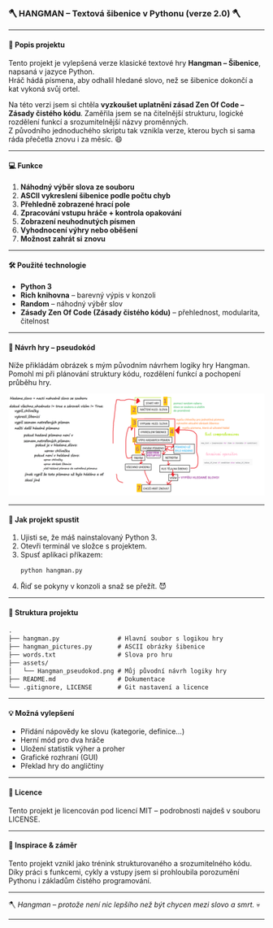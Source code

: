 ### 🪓 HANGMAN – Textová šibenice v Pythonu (verze 2.0) 🪓

---

#### 📝 Popis projektu

Tento projekt je vylepšená verze klasické textové hry **Hangman – Šibenice**, napsaná v jazyce Python.  
Hráč hádá písmena, aby odhalil hledané slovo, než se šibenice dokončí a kat vykoná svůj ortel.

Na této verzi jsem si chtěla **vyzkoušet uplatnění zásad Zen Of Code – Zásady čistého kódu**. Zaměřila jsem se na čitelnější strukturu, logické rozdělení funkcí a srozumitelnější názvy proměnných.  
Z původního jednoduchého skriptu tak vznikla verze, kterou bych si sama ráda přečetla znovu i za měsíc. 😄

---

#### 💻 Funkce

1. **Náhodný výběr slova ze souboru**
2. **ASCII vykreslení šibenice podle počtu chyb**
3. **Přehledně zobrazené hrací pole**
4. **Zpracování vstupu hráče + kontrola opakování**
5. **Zobrazení neuhodnutých písmen**
6. **Vyhodnocení výhry nebo oběšení**
7. **Možnost zahrát si znovu**

---

#### 🛠️ Použité technologie

- **Python 3**
- **Rich knihovna** – barevný výpis v konzoli
- **Random** – náhodný výběr slov
- **Zásady Zen Of Code (Zásady čistého kódu)** – přehlednost, modularita, čitelnost

---

#### 🧠 Návrh hry – pseudokód

Níže přikládám obrázek s mým původním návrhem logiky hry Hangman.  
Pomohl mi při plánování struktury kódu, rozdělení funkcí a pochopení průběhu hry.

![Návrh hry – pseudokód](assets/Hangman_pseudokod.png)

---

#### 🚀 Jak projekt spustit

1. Ujisti se, že máš nainstalovaný Python 3.
2. Otevři terminál ve složce s projektem.
3. Spusť aplikaci příkazem:
   ```bash
   python hangman.py
   ```
4. Řiď se pokyny v konzoli a snaž se přežít. 😈

---

#### 📁 Struktura projektu

```
.
├── hangman.py                # Hlavní soubor s logikou hry
├── hangman_pictures.py       # ASCII obrázky šibenice
├── words.txt                 # Slova pro hru
├── assets/
│   └── Hangman_pseudokod.png # Můj původní návrh logiky hry
├── README.md                 # Dokumentace
└── .gitignore, LICENSE       # Git nastavení a licence
```

---

#### 💡 Možná vylepšení

- Přidání nápovědy ke slovu (kategorie, definice…)
- Herní mód pro dva hráče
- Uložení statistik výher a proher
- Grafické rozhraní (GUI)
- Překlad hry do angličtiny

---

#### 📜 Licence

Tento projekt je licencován pod licencí MIT – podrobnosti najdeš v souboru LICENSE.

---

#### 🤝 Inspirace & záměr

Tento projekt vznikl jako trénink strukturovaného a srozumitelného kódu.  
Díky práci s funkcemi, cykly a vstupy jsem si prohloubila porozumění Pythonu i základům čistého programování.

---

🪓 _Hangman – protože není nic lepšího než být chycen mezi slovo a smrt._ 💀

---

